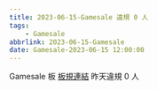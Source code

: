 ```yaml
---
title: 2023-06-15-Gamesale 違規 0 人
tags:
    - Gamesale
abbrlink: 2023-06-15-Gamesale
date: Gamesale-2023-06-15 12:00:00
---
```

Gamesale 板 [板規連結](https://www.ptt.cc/bbs/Gossiping/M.1637425085.A.07D.html)
昨天違規 0 人
